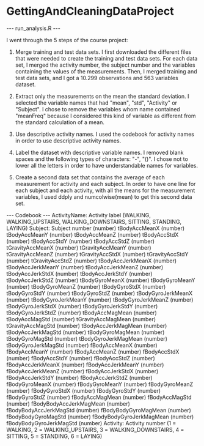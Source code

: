 GettingAndCleaningDataProject
=============================

--- run_analysis.R ---

I went through the 5 steps of the course project:

1. Merge training and test data sets.
I first downloaded the different files that were needed to create the training and test data sets. For each data set, I merged the
activity number, the subject number and the variables containing the values of the measurements. Then, I merged training and test
data sets, and I got a 10.299 observations and 563 variables dataset.

2. Extract only the measurements on the mean the standard deviation.
I selected the variable names that had "mean", "std", "Activity" or "Subject". I chose to remove the variables whom name contained
"meanFreq" because I considered this kind of variable as different from the standard calculation of a mean.

3. Use descriptive activity names.
I used the codebook for activity names in order to use descriptive activity names.

4. Label the dataset with descriptive variable names.
I removed blank spaces and the following types of characters: "-", "()". I chose not to lower all the letters in order to have
understandable names for variables.

5. Create a second data set that contains the average of each measurement for activity and each subject.
In order to have one line for each subject and each activity, with all the means for the measurement variables, I used ddply
and numcolwise(mean) to get this second data set.

--- Codebook ---
ActivityName: Activity label (WALKING, WALKING_UPSTAIRS, WALKING_DOWNSTAIRS, SITTING, STANDING, LAYING)
Subject: Subject number (number)
tBodyAccMeanX (number)
tBodyAccMeanY (number)
tBodyAccMeanZ (number)
tBodyAccStdX (number)
tBodyAccStdY (number)
tBodyAccStdZ (number)
tGravityAccMeanX (number)
tGravityAccMeanY (number)
tGravityAccMeanZ (number)
tGravityAccStdX (number)
tGravityAccStdY (number)
tGravityAccStdZ (number)
tBodyAccJerkMeanX (number)
tBodyAccJerkMeanY (number)
tBodyAccJerkMeanZ (number)
tBodyAccJerkStdX (number)
tBodyAccJerkStdY (number)
tBodyAccJerkStdZ (number)
tBodyGyroMeanX (number)
tBodyGyroMeanY (number)
tBodyGyroMeanZ (number)
tBodyGyroStdX (number)
tBodyGyroStdY (number)
tBodyGyroStdZ (number)
tBodyGyroJerkMeanX (number)
tBodyGyroJerkMeanY (number)
tBodyGyroJerkMeanZ (number)
tBodyGyroJerkStdX (number)
tBodyGyroJerkStdY (number)
tBodyGyroJerkStdZ (number)
tBodyAccMagMean (number)
tBodyAccMagStd (number)
tGravityAccMagMean (number)
tGravityAccMagStd (number)
tBodyAccJerkMagMean (number)
tBodyAccJerkMagStd (number)
tBodyGyroMagMean (number)
tBodyGyroMagStd (number)
tBodyGyroJerkMagMean (number)
tBodyGyroJerkMagStd (number)
fBodyAccMeanX (number)
fBodyAccMeanY (number)
fBodyAccMeanZ (number)
fBodyAccStdX (number)
fBodyAccStdY (number)
fBodyAccStdZ (number)
fBodyAccJerkMeanX (number)
fBodyAccJerkMeanY (number)
fBodyAccJerkMeanZ (number)
fBodyAccJerkStdX (number)
fBodyAccJerkStdY (number)
fBodyAccJerkStdZ (number)
fBodyGyroMeanX (number)
fBodyGyroMeanY (number)
fBodyGyroMeanZ (number)
fBodyGyroStdX (number)
fBodyGyroStdY (number)
fBodyGyroStdZ (number)
fBodyAccMagMean (number)
fBodyAccMagStd (number)
fBodyBodyAccJerkMagMean (number)
fBodyBodyAccJerkMagStd (number)
fBodyBodyGyroMagMean (number)
fBodyBodyGyroMagStd (number)
fBodyBodyGyroJerkMagMean (number)
fBodyBodyGyroJerkMagStd (number)
Activity: Activity number (1 = WALKING, 2 = WALKING_UPSTAIRS, 3 = WALKING_DOWNSTAIRS, 4 = SITTING, 5 = STANDING, 6 = LAYING)
